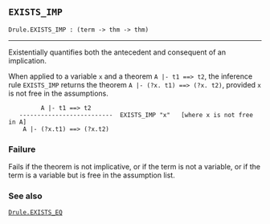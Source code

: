 ## `EXISTS_IMP`

``` hol4
Drule.EXISTS_IMP : (term -> thm -> thm)
```

------------------------------------------------------------------------

Existentially quantifies both the antecedent and consequent of an
implication.

When applied to a variable `x` and a theorem `A |- t1 ==> t2`, the
inference rule `EXISTS_IMP` returns the theorem
`A |- (?x. t1) ==> (?x. t2)`, provided `x` is not free in the
assumptions.

``` hol4
         A |- t1 ==> t2
   --------------------------  EXISTS_IMP "x"   [where x is not free in A]
    A |- (?x.t1) ==> (?x.t2)
```

### Failure

Fails if the theorem is not implicative, or if the term is not a
variable, or if the term is a variable but is free in the assumption
list.

### See also

[`Drule.EXISTS_EQ`](#Drule.EXISTS_EQ)

